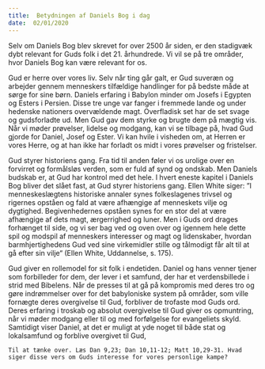 ```yaml
---
title:  Betydningen af Daniels Bog i dag
date:  02/01/2020
---
```


Selv om Daniels Bog blev skrevet for over 2500 år siden, er den stadigvæk dybt relevant for Guds folk i det 21. århundrede. Vi vil se på tre områder, hvor Daniels Bog kan være relevant for os.

Gud er herre over vores liv. Selv når ting går galt, er Gud suveræn og arbejder gennem menneskers tilfældige handlinger for på bedste måde at sørge for sine børn. Daniels erfaring i Babylon minder om Josefs i Egypten og Esters i Persien. Disse tre unge var fanger i fremmede lande og under hedenske nationers overvældende magt. Overfladisk set har de set svage og gudsforladte ud. Men Gud gav dem styrke og brugte dem på mægtig vis. Når vi møder prøvelser, lidelse og modgang, kan vi se tilbage på, hvad Gud gjorde for Daniel, Josef og Ester. Vi kan hvile i visheden om, at Herren er vores Herre, og at han ikke har forladt os midt i vores prøvelser og fristelser.

Gud styrer historiens gang. Fra tid til anden føler vi os urolige over en forvirret og formålsløs verden, som er fuld af synd og ondskab. Men Daniels budskab er, at Gud har kontrol med det hele. I hvert eneste kapitel i Daniels Bog bliver det slået fast, at Gud styrer historiens gang. Ellen White siger: ”I menneskeslægtens historiske annaler synes folkeslagenes trivsel og rigernes opståen og fald at være afhængige af menneskets vilje og dygtighed. Begivenhedernes opståen synes for en stor del at være afhængige af dets magt, ærgerrighed og luner. Men i Guds ord drages forhænget til side, og vi ser bag ved og oven over og igennem hele dette spil og modspil af menneskers interesser og magt og lidenskaber, hvordan barmhjertighedens Gud ved sine virkemidler stille og tålmodigt får alt til at gå efter sin vilje“ (Ellen White, Uddannelse, s. 175).

Gud giver en rollemodel for sit folk i endetiden. Daniel og hans venner tjener som forbilleder for dem, der lever i et samfund, der har et verdensbillede i strid med Bibelens. Når de presses til at gå på kompromis med deres tro og gøre indrømmelser over for det babyloniske system på områder, som ville fornægte deres overgivelse til Gud, forbliver de trofaste mod Guds ord. Deres erfaring i troskab og absolut overgivelse til Gud giver os opmuntring, når vi møder modgang eller til og med forfølgelse for evangeliets skyld. Samtidigt viser Daniel, at det er muligt at yde noget til både stat og lokalsamfund og forblive overgivet til Gud,

`Til at tænke over. Læs Dan 9,23; Dan 10,11-12; Matt 10,29-31. Hvad siger disse vers om Guds interesse for vores personlige kampe?`
